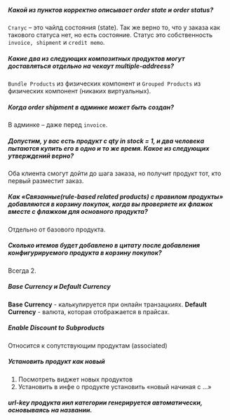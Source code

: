 ##### Какой из пунктов корректно описывает order state и order status? 
`Статус` – это чайлд состояния (state). Так же верно то, что у заказа как такового статуса нет, но есть состояние. 
Статус это собственность `invoice, shipment` и `credit memo`. 

##### Какие два из следующих композитных продуктов могут доставляться отдельно на чекаут multiple-addreess? 
`Bundle Products` из физических компонент и `Grouped Products` из физических компонент (никаких виртуальных). 

##### Когда order shipment в админке может быть создан? 
В админке – даже перед `invoice`. 

##### Допустим, у вас есть продукт с qty in stock = 1, и два человека пытаются купить его в одно и то же время. Какое из следующих утверждений верно? 
Оба клиента смогут дойти до шага заказа, но получит продукт тот, кто первый разместит заказ. 

##### Как «Связанные(rule-based related products) с правилом продукты» добавляются в корзину покупок, когда вы проверяете их флажок вместе с флажком для основного продукта? 
Отдельно от базового продукта. 

##### Сколько итемов будет добавлено в цитату после добавления конфигурируемого продукта в корзину покупок? 
Всегда 2. 

##### Base Currency и Default Currency 
__Base Currency__ - калькулируется при онлайн транзацкиях.
__Default Currency__ - валюта, которая отображается в прайсах.

##### Enable Discount to Subproducts 
Относится к сопутствующим продуктам (associated) 

##### Установить продукт как новый
1. Посмотреть виджет новых продуктов
2. Установить в инфе о продукте установить «новый начиная с …» 

##### url-key продукта иил категории генерируется автоматически, основываясь на названии.